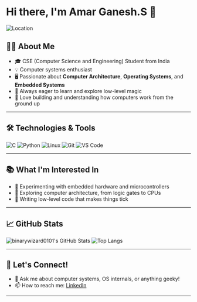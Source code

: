 # Hi there, I'm Amar Ganesh.S 👋
 
![Location](https://img.shields.io/badge/India-%F0%9F%87%AE%F0%9F%87%B3-orange?style=flat-square)
  
## 👨‍💻 About Me

- 🎓 CSE (Computer Science and Engineering) Student from India  
- 💡 Computer systems enthusiast  
- 🖥️ Passionate about **Computer Architecture**, **Operating Systems**, and **Embedded Systems**  
- 🧠 Always eager to learn and explore low-level magic  
- 🚀 Love building and understanding how computers work from the ground up

---

## 🛠️ Technologies & Tools

![C](https://img.shields.io/badge/C-00599C?style=flat-square&logo=c)
![Python](https://img.shields.io/badge/Python-3776AB?style=flat-square&logo=python)
![Linux](https://img.shields.io/badge/Linux-FCC624?style=flat-square&logo=linux)
![Git](https://img.shields.io/badge/Git-F05032?style=flat-square&logo=git)
![VS Code](https://img.shields.io/badge/VS%20Code-007ACC?style=flat-square&logo=visualstudiocode)

---

## 📚 What I'm Interested In

- 🔌 Experimenting with embedded hardware and microcontrollers
- 🧩 Exploring computer architecture, from logic gates to CPUs
- 📝 Writing low-level code that makes things tick

---

## 📈 GitHub Stats

![binarywizard0101's GitHub Stats](https://github-readme-stats.vercel.app/api?username=binarywizard0101&show_icons=true&theme=radical)
![Top Langs](https://github-readme-stats.vercel.app/api/top-langs/?username=binarywizard0101&layout=compact&theme=radical)

---

## 🤝 Let's Connect!

- 💬 Ask me about computer systems, OS internals, or anything geeky!
- 📫 How to reach me: [LinkedIn](https://www.linkedin.com/in/amar-ganesh-s/)

---
